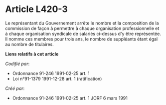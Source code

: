 # Article L420-3

Le représentant du Gouvernement arrête le nombre et la composition de la commission de façon à permettre à chaque
organisation professionnelle et à chaque organisation syndicale de salariés ci-dessus d'y être représentée. Il nomme ces
membres pour trois ans, le nombre de suppléants étant égal au nombre de titulaires.

**Liens relatifs à cet article**

_Codifié par_:

  - Ordonnance 91-246 1991-02-25 art. 1
  - Loi n°91-1379 1991-12-28 art. 1 (ratification)

_Créé par_:

  - Ordonnance 91-246 1991-02-25 art. 1 JORF 6 mars 1991
